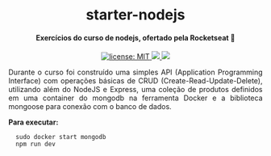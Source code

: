 <h1 align="center">
  starter-nodejs
</h1>

<h4 align="center">
 Exercícios do curso de nodejs, ofertado pela Rocketseat 🚀
</h4>

<p align="center">
  <a href="https://github.com/marismarcosta/starter-nodejs/blob/master/LICENSE" target="_blank">
    <img alt="license: MIT" src="https://img.shields.io/badge/license-MIT-yellow.svg" />
  </a>
  <a href="https://github.com/marismarcosta">
    <img src="https://img.shields.io/badge/github-marismarcosta-7159C1?logo=GitHub"/>
  </a>
  <a href="https://www.linkedin.com/in/marismarcosta/">
    <img src="https://img.shields.io/badge/linkedin-marismarcosta-blue?logo=linkedin"/>
  </a>
</p>

<p align="justify">
  Durante o curso foi construído uma simples API (Application Programming Interface) com operações básicas de CRUD (Create-Read-Update-Delete), utilizando além do NodeJS e Express, uma coleção de produtos definidos em uma container do mongodb na ferramenta Docker e a biblioteca mongoose para conexão com o banco de dados.
</p>

**Para executar:**

```
  sudo docker start mongodb
  npm run dev
```
